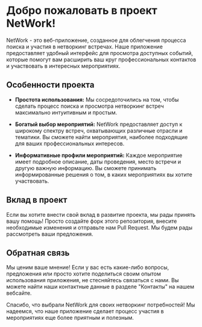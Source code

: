 # Добро пожаловать в проект NetWork!

NetWork - это веб-приложение, созданное для облегчения процесса поиска и участия в нетворкинг встречах. Наше приложение предоставляет удобный интерфейс для просмотра доступных событий, которые помогут вам расширить ваш круг профессиональных контактов и участвовать в интересных мероприятиях.

## Особенности проекта

- **Простота использования:** Мы сосредоточились на том, чтобы сделать процесс поиска и просмотра нетворкинг встреч максимально интуитивным и простым.

- **Богатый выбор мероприятий:** NetWork предоставляет доступ к широкому спектру встреч, охватывающих различные отрасли и тематики. Вы сможете найти мероприятия, наиболее подходящие для ваших профессиональных интересов.

- **Информативные профили мероприятий:** Каждое мероприятие имеет подробное описание, даты проведения, место встречи и другую важную информацию. Вы сможете принимать информированные решения о том, в каких мероприятиях вы хотите участвовать.

## Вклад в проект

Если вы хотите внести свой вклад в развитие проекта, мы рады принять вашу помощь! Просто создайте форк этого репозитория, внесите необходимые изменения и отправьте нам Pull Request. Мы будем рады рассмотреть ваши предложения.

## Обратная связь

Мы ценим ваше мнение! Если у вас есть какие-либо вопросы, предложения или просто хотите поделиться своим опытом использования приложения, не стесняйтесь связаться с нами. Вы можете найти наши контактные данные в разделе "Контакты" на нашем вебсайте.

Спасибо, что выбрали NetWork для своих нетворкинг потребностей! Мы надеемся, что наше приложение сделает процесс участия в мероприятиях еще более приятным и полезным.
